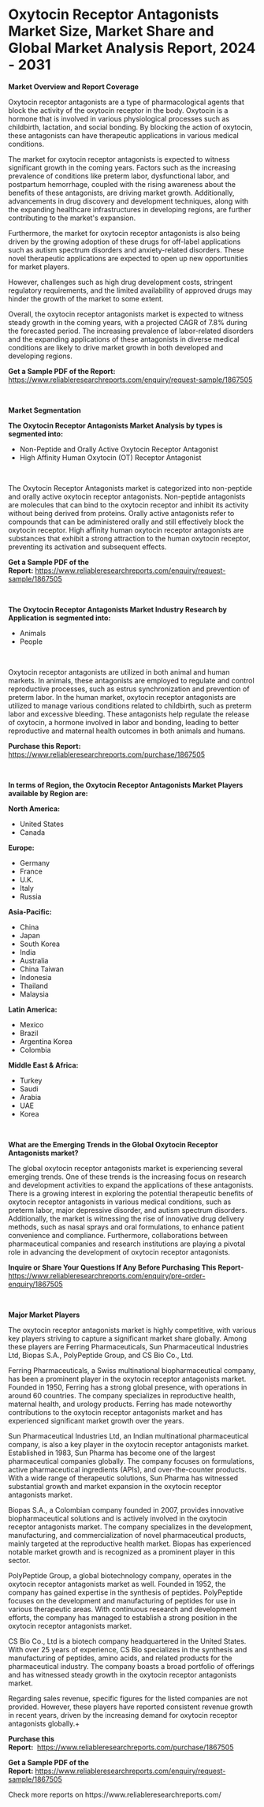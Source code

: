 <p><h1>Oxytocin Receptor Antagonists Market Size, Market Share and Global Market Analysis Report, 2024 - 2031</h1></p><p><strong>Market Overview and Report Coverage</strong></p>
<p><p>Oxytocin receptor antagonists are a type of pharmacological agents that block the activity of the oxytocin receptor in the body. Oxytocin is a hormone that is involved in various physiological processes such as childbirth, lactation, and social bonding. By blocking the action of oxytocin, these antagonists can have therapeutic applications in various medical conditions.</p><p>The market for oxytocin receptor antagonists is expected to witness significant growth in the coming years. Factors such as the increasing prevalence of conditions like preterm labor, dysfunctional labor, and postpartum hemorrhage, coupled with the rising awareness about the benefits of these antagonists, are driving market growth. Additionally, advancements in drug discovery and development techniques, along with the expanding healthcare infrastructures in developing regions, are further contributing to the market's expansion.</p><p>Furthermore, the market for oxytocin receptor antagonists is also being driven by the growing adoption of these drugs for off-label applications such as autism spectrum disorders and anxiety-related disorders. These novel therapeutic applications are expected to open up new opportunities for market players.</p><p>However, challenges such as high drug development costs, stringent regulatory requirements, and the limited availability of approved drugs may hinder the growth of the market to some extent.</p><p>Overall, the oxytocin receptor antagonists market is expected to witness steady growth in the coming years, with a projected CAGR of 7.8% during the forecasted period. The increasing prevalence of labor-related disorders and the expanding applications of these antagonists in diverse medical conditions are likely to drive market growth in both developed and developing regions.</p></p>
<p><strong>Get a Sample PDF of the Report:</strong> <a href="https://www.reliableresearchreports.com/enquiry/request-sample/1867505">https://www.reliableresearchreports.com/enquiry/request-sample/1867505</a></p>
<p>&nbsp;</p>
<p><strong>Market Segmentation</strong></p>
<p><strong>The Oxytocin Receptor Antagonists Market Analysis by types is segmented into:</strong></p>
<p><ul><li>Non-Peptide and Orally Active Oxytocin Receptor Antagonist</li><li>High Affinity Human Oxytocin (OT) Receptor Antagonist</li></ul></p>
<p>&nbsp;</p>
<p><p>The Oxytocin Receptor Antagonists market is categorized into non-peptide and orally active oxytocin receptor antagonists. Non-peptide antagonists are molecules that can bind to the oxytocin receptor and inhibit its activity without being derived from proteins. Orally active antagonists refer to compounds that can be administered orally and still effectively block the oxytocin receptor. High affinity human oxytocin receptor antagonists are substances that exhibit a strong attraction to the human oxytocin receptor, preventing its activation and subsequent effects.</p></p>
<p><strong>Get a Sample PDF of the Report:</strong>&nbsp;<a href="https://www.reliableresearchreports.com/enquiry/request-sample/1867505">https://www.reliableresearchreports.com/enquiry/request-sample/1867505</a></p>
<p>&nbsp;</p>
<p><strong>The Oxytocin Receptor Antagonists Market Industry Research by Application is segmented into:</strong></p>
<p><ul><li>Animals</li><li>People</li></ul></p>
<p>&nbsp;</p>
<p><p>Oxytocin receptor antagonists are utilized in both animal and human markets. In animals, these antagonists are employed to regulate and control reproductive processes, such as estrus synchronization and prevention of preterm labor. In the human market, oxytocin receptor antagonists are utilized to manage various conditions related to childbirth, such as preterm labor and excessive bleeding. These antagonists help regulate the release of oxytocin, a hormone involved in labor and bonding, leading to better reproductive and maternal health outcomes in both animals and humans.</p></p>
<p><strong>Purchase this Report:</strong>&nbsp; <a href="https://www.reliableresearchreports.com/purchase/1867505">https://www.reliableresearchreports.com/purchase/1867505</a></p>
<p>&nbsp;</p>
<p><strong>In terms of Region, the Oxytocin Receptor Antagonists Market Players available by Region are:</strong></p>
<p>
    <p> <strong> North America: </strong>
        <ul>
            <li>United States</li>
            <li>Canada</li>
        </ul>
        </p> 
    <p> <strong> Europe: </strong>
        <ul>
            <li>Germany</li>
            <li>France</li>
            <li>U.K.</li>
            <li>Italy</li>
            <li>Russia</li>
        </ul>
        </p> 
    <p> <strong> Asia-Pacific: </strong>
        <ul>
            <li>China</li>
            <li>Japan</li>
            <li>South Korea</li>
            <li>India</li>
            <li>Australia</li>
            <li>China Taiwan</li>
            <li>Indonesia</li>
            <li>Thailand</li>
            <li>Malaysia</li>
        </ul>
        </p> 
    <p> <strong> Latin America: </strong>
        <ul>
            <li>Mexico</li>
            <li>Brazil</li>
            <li>Argentina Korea</li>
            <li>Colombia</li>
        </ul>
        </p> 
    <p> <strong> Middle East & Africa: </strong>
        <ul>
            <li>Turkey</li>
            <li>Saudi</li>
            <li>Arabia</li>
            <li>UAE</li>
            <li>Korea</li>
        </ul>
    </p>
    </p>
<p>&nbsp;</p>
<p><strong>What are the Emerging Trends in the Global Oxytocin Receptor Antagonists market?</strong></p>
<p><p>The global oxytocin receptor antagonists market is experiencing several emerging trends. One of these trends is the increasing focus on research and development activities to expand the applications of these antagonists. There is a growing interest in exploring the potential therapeutic benefits of oxytocin receptor antagonists in various medical conditions, such as preterm labor, major depressive disorder, and autism spectrum disorders. Additionally, the market is witnessing the rise of innovative drug delivery methods, such as nasal sprays and oral formulations, to enhance patient convenience and compliance. Furthermore, collaborations between pharmaceutical companies and research institutions are playing a pivotal role in advancing the development of oxytocin receptor antagonists.</p></p>
<p><strong>Inquire or Share Your Questions If Any Before Purchasing This Report</strong>- <a href="https://www.reliableresearchreports.com/enquiry/pre-order-enquiry/1867505">https://www.reliableresearchreports.com/enquiry/pre-order-enquiry/1867505</a></p>
<p>&nbsp;</p>
<p><strong>Major Market Players</strong></p>
<p><p>The oxytocin receptor antagonists market is highly competitive, with various key players striving to capture a significant market share globally. Among these players are Ferring Pharmaceuticals, Sun Pharmaceutical Industries Ltd, Biopas S.A., PolyPeptide Group, and CS Bio Co., Ltd.</p><p>Ferring Pharmaceuticals, a Swiss multinational biopharmaceutical company, has been a prominent player in the oxytocin receptor antagonists market. Founded in 1950, Ferring has a strong global presence, with operations in around 60 countries. The company specializes in reproductive health, maternal health, and urology products. Ferring has made noteworthy contributions to the oxytocin receptor antagonists market and has experienced significant market growth over the years.</p><p>Sun Pharmaceutical Industries Ltd, an Indian multinational pharmaceutical company, is also a key player in the oxytocin receptor antagonists market. Established in 1983, Sun Pharma has become one of the largest pharmaceutical companies globally. The company focuses on formulations, active pharmaceutical ingredients (APIs), and over-the-counter products. With a wide range of therapeutic solutions, Sun Pharma has witnessed substantial growth and market expansion in the oxytocin receptor antagonists market.</p><p>Biopas S.A., a Colombian company founded in 2007, provides innovative biopharmaceutical solutions and is actively involved in the oxytocin receptor antagonists market. The company specializes in the development, manufacturing, and commercialization of novel pharmaceutical products, mainly targeted at the reproductive health market. Biopas has experienced notable market growth and is recognized as a prominent player in this sector.</p><p>PolyPeptide Group, a global biotechnology company, operates in the oxytocin receptor antagonists market as well. Founded in 1952, the company has gained expertise in the synthesis of peptides. PolyPeptide focuses on the development and manufacturing of peptides for use in various therapeutic areas. With continuous research and development efforts, the company has managed to establish a strong position in the oxytocin receptor antagonists market.</p><p>CS Bio Co., Ltd is a biotech company headquartered in the United States. With over 25 years of experience, CS Bio specializes in the synthesis and manufacturing of peptides, amino acids, and related products for the pharmaceutical industry. The company boasts a broad portfolio of offerings and has witnessed steady growth in the oxytocin receptor antagonists market.</p><p>Regarding sales revenue, specific figures for the listed companies are not provided. However, these players have reported consistent revenue growth in recent years, driven by the increasing demand for oxytocin receptor antagonists globally.+</p></p>
<p><strong>Purchase this Report:</strong>&nbsp;&nbsp;<a href="https://www.reliableresearchreports.com/purchase/1867505">https://www.reliableresearchreports.com/purchase/1867505</a></p>
<p></p>
<p><strong>Get a Sample PDF of the Report:</strong>&nbsp;<a href="https://www.reliableresearchreports.com/enquiry/request-sample/1867505">https://www.reliableresearchreports.com/enquiry/request-sample/1867505</a></p>
<p>Check more reports on https://www.reliableresearchreports.com/</p>